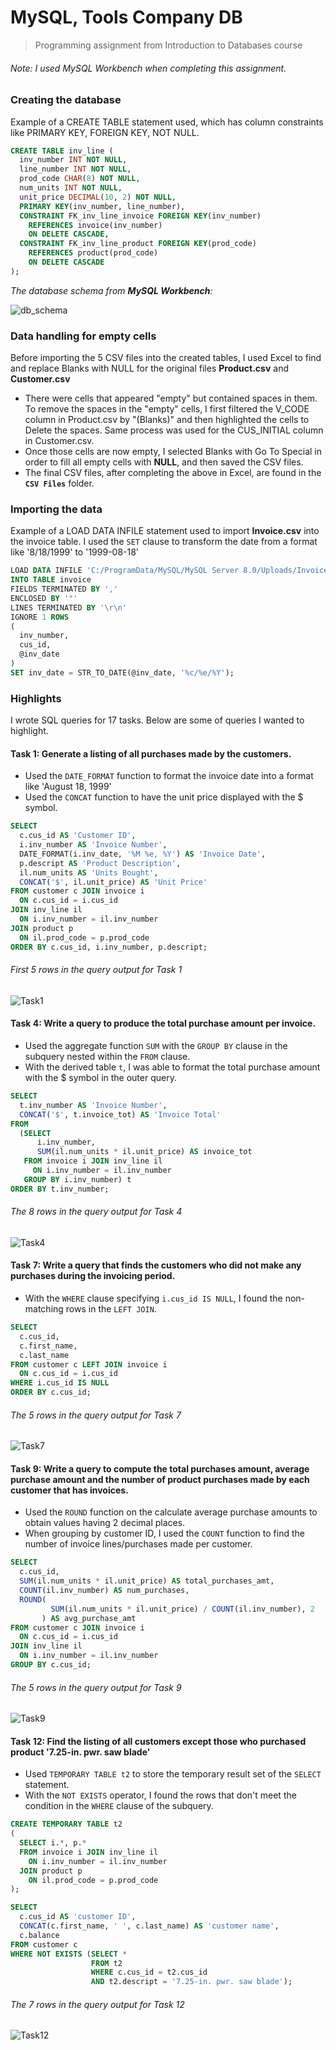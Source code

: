 # MySQL, Tools Company DB
> Programming assignment from Introduction to Databases course
###### *Note: I used MySQL Workbench when completing this assignment.*

### Creating the database

Example of a CREATE TABLE statement used, which has column constraints like PRIMARY KEY, FOREIGN KEY, NOT NULL.
```sql
CREATE TABLE inv_line (
  inv_number INT NOT NULL,
  line_number INT NOT NULL,
  prod_code CHAR(8) NOT NULL,
  num_units INT NOT NULL,
  unit_price DECIMAL(10, 2) NOT NULL,
  PRIMARY KEY(inv_number, line_number),
  CONSTRAINT FK_inv_line_invoice FOREIGN KEY(inv_number)
    REFERENCES invoice(inv_number)
    ON DELETE CASCADE,
  CONSTRAINT FK_inv_line_product FOREIGN KEY(prod_code)
    REFERENCES product(prod_code)
    ON DELETE CASCADE
);
```
*The database schema from **MySQL Workbench**:*

![db_schema](https://user-images.githubusercontent.com/96803412/147631017-0e0d6d76-7ab4-4284-ba99-89939be5f648.png)

### Data handling for empty cells

Before importing the 5 CSV files into the created tables, I used Excel to find and replace Blanks with NULL for the original files **Product.csv** and **Customer.csv**
- There were cells that appeared "empty" but contained spaces in them. To remove the spaces in the "empty" cells, I first filtered the V_CODE column in Product.csv by "(Blanks)" and then highlighted the cells to Delete the spaces. Same process was used for the CUS_INITIAL column in Customer.csv.
- Once those cells are now empty, I selected Blanks with Go To Special in order to fill all empty cells with **NULL**, and then saved the CSV files.
- The final CSV files, after completing the above in Excel, are found in the **```CSV Files```** folder.

### Importing the data

Example of a LOAD DATA INFILE statement used to import **Invoice.csv** into the invoice table. I used the ```SET``` clause to transform the date from a format like '8/18/1999' to '1999-08-18'
```sql
LOAD DATA INFILE 'C:/ProgramData/MySQL/MySQL Server 8.0/Uploads/Invoice.csv'
INTO TABLE invoice
FIELDS TERMINATED BY ',' 
ENCLOSED BY '"'
LINES TERMINATED BY '\r\n'
IGNORE 1 ROWS
(
  inv_number,
  cus_id,
  @inv_date
)
SET inv_date = STR_TO_DATE(@inv_date, '%c/%e/%Y');
```

### Highlights

I wrote SQL queries for 17 tasks. Below are some of queries I wanted to highlight.

#### Task 1: Generate a listing of all purchases made by the customers.
- Used the ```DATE_FORMAT``` function to format the invoice date into a format like 'August 18, 1999'
- Used the ```CONCAT``` function to have the unit price displayed with the $ symbol.
```sql
SELECT 
  c.cus_id AS 'Customer ID', 
  i.inv_number AS 'Invoice Number', 
  DATE_FORMAT(i.inv_date, '%M %e, %Y') AS 'Invoice Date', 
  p.descript AS 'Product Description', 
  il.num_units AS 'Units Bought', 
  CONCAT('$', il.unit_price) AS 'Unit Price'
FROM customer c JOIN invoice i
  ON c.cus_id = i.cus_id
JOIN inv_line il
  ON i.inv_number = il.inv_number
JOIN product p
  ON il.prod_code = p.prod_code
ORDER BY c.cus_id, i.inv_number, p.descript;
```
###### First 5 rows in the query output for Task 1
![Task1](https://user-images.githubusercontent.com/96803412/147635876-e323f418-8bc9-478f-ad12-e6146f3705bc.png)


#### Task 4: Write a query to produce the total purchase amount per invoice.
- Used the aggregate function ```SUM``` with the ```GROUP BY``` clause in the subquery nested within the ```FROM``` clause.
- With the derived table ```t```, I was able to format the total purchase amount with the $ symbol in the outer query.
```sql
SELECT 
  t.inv_number AS 'Invoice Number', 
  CONCAT('$', t.invoice_tot) AS 'Invoice Total'
FROM
  (SELECT 
      i.inv_number, 
      SUM(il.num_units * il.unit_price) AS invoice_tot
   FROM invoice i JOIN inv_line il
     ON i.inv_number = il.inv_number
   GROUP BY i.inv_number) t
ORDER BY t.inv_number;
```
###### The 8 rows in the query output for Task 4
![Task4](https://user-images.githubusercontent.com/96803412/147636555-30653e7e-43ff-4eaf-b205-36ace605016c.png)


#### Task 7: Write a query that finds the customers who did not make any purchases during the invoicing period.
- With the ```WHERE``` clause specifying ```i.cus_id IS NULL```, I found the non-matching rows in the ```LEFT JOIN```.
```sql
SELECT 
  c.cus_id,
  c.first_name,
  c.last_name
FROM customer c LEFT JOIN invoice i
  ON c.cus_id = i.cus_id
WHERE i.cus_id IS NULL  
ORDER BY c.cus_id;
 ```
 ###### The 5 rows in the query output for Task 7
 ![Task7](https://user-images.githubusercontent.com/96803412/147636152-053935d0-34d4-4e1e-96f7-909e2e3c2f83.png)

 
 #### Task 9: Write a query to compute the total purchases amount, average purchase amount and the number of product purchases made by each customer that has invoices.
 - Used the ```ROUND``` function on the calculate average purchase amounts to obtain values having 2 decimal places.
 - When grouping by customer ID, I used the ```COUNT``` function to find the number of invoice lines/purchases made per customer.
 ```sql
 SELECT 
   c.cus_id,
   SUM(il.num_units * il.unit_price) AS total_purchases_amt,
   COUNT(il.inv_number) AS num_purchases,
   ROUND(
          SUM(il.num_units * il.unit_price) / COUNT(il.inv_number), 2
        ) AS avg_purchase_amt
FROM customer c JOIN invoice i
   ON c.cus_id = i.cus_id
JOIN inv_line il
   ON i.inv_number = il.inv_number
GROUP BY c.cus_id;
 ```
###### The 5 rows in the query output for Task 9
![Task9](https://user-images.githubusercontent.com/96803412/147636225-bf91542a-3522-4319-9479-6534ef9a5658.png)


#### Task 12: Find the listing of all customers except those who purchased product '7.25-in. pwr. saw blade'
- Used ```TEMPORARY TABLE t2``` to store the temporary result set of the ```SELECT``` statement.
- With the ```NOT EXISTS``` operator, I found the rows that don't meet the condition in the ```WHERE``` clause of the subquery.
```sql
CREATE TEMPORARY TABLE t2 
(
  SELECT i.*, p.*
  FROM invoice i JOIN inv_line il
    ON i.inv_number = il.inv_number
  JOIN product p 
    ON il.prod_code = p.prod_code
);

SELECT 
  c.cus_id AS 'customer ID',
  CONCAT(c.first_name, ' ', c.last_name) AS 'customer name',
  c.balance
FROM customer c
WHERE NOT EXISTS (SELECT *
                  FROM t2
                  WHERE c.cus_id = t2.cus_id
                  AND t2.descript = '7.25-in. pwr. saw blade');
```
###### The 7 rows in the query output for Task 12
![Task12](https://user-images.githubusercontent.com/96803412/147636437-15a33191-6dc4-4c70-b3b3-204a91ebfb7b.png)
